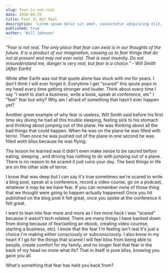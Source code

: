 ```yaml
---
slug: fear-is-not-real
date: 2020-04-25
title: Fear Is Not Real
description: 'Lorem ipsum dolor sit amet, consectetur adipiscing elit. Sed molestie leo ut sodales porta. Vivamus pharetra risus ac fermentum faucibus. Nam in sodales ex.'
published: true
author: 'Will Johnson'
---
```


*"Fear is not real. The only place that fear can exist is in our thoughts of the future. It is a product of our imagination, causing us to fear things that do not at present and may not ever exist. That is near insanity. Do not misunderstand me, danger is very real, but fear is a choice." - Will Smith (After Earth)*

While after Earth was not that quote alone has stuck with me for years. I don't think I will ever forget it. Everytime I get "scared" this qoute pops in my head every time getting stronger and louder. Think about every time I say "I want to start a business, write a book, speak at conference, etc" I "feel" fear but why? Why am I afraid of something that hasn't ever happen yet?

Another great example of why fear is useless, Will Smith said before his first time sky diving he had all this trouble sleeping, feeling sick to his stomach and thinking about jumping out of the plane. He was thinking about all the bad things that could happen. When he was on the plane he was filled with terror. Then once he was pushed out of the plane in one second he was filled woth bliss because he was flying.

The lesson he learned was it didn't even make sense to be sacred before eating, sleeping , and driving has nothing to do with jumping out of a plane. There is no reason to be scared it just ruins your day. The best things in life are on the other side of terror.

I know that was deep but I can say it's true sometimes we're scared to write a blog post, speak at a conference, record a video course, go on a podcast, whatever it may be we have fear. If you can remember none of those thing that we thought were going to happen actually happened! Once you hit published on the blog post it felt great, once you spoke at the conference it felt great. 

I want to lean into fear more and more as I live more heck I was "scared" because it wasnt't tech related. There are many things I have backed down from doing because of fear(selling an ebook, creating video courese, starting a business, etc). I know that the fear I'm feeling isn't real it's just a choice I'm making either consciously or subconsciously. I also know in my heart if I go for the things that scared I will feel bliss from being able to people, create comfort for my family, and no longer feel that fear in the back of my head no more what ifs? That in itself is pure bliss, knowing you gave you all.

What's something that fear has held you back from?
